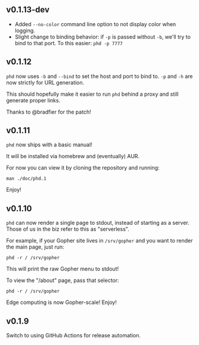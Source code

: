## v0.1.13-dev


- Added `--no-color` command line option to not display color when
  logging.
- Slight change to binding behavior: if `-p` is passed without `-b`,
   we'll try to bind to that port. To this easier: `phd -p 7777`

## v0.1.12

`phd` now uses `-b` and `--bind` to set the host and port to
bind to. `-p` and `-h` are now strictly for URL generation.

This should hopefully make it easier to run `phd` behind a
proxy and still generate proper links.

Thanks to @bradfier for the patch!

## v0.1.11

`phd` now ships with a basic manual!

It will be installed via homebrew and (eventually) AUR.

For now you can view it by cloning the repository and running:

    man ./doc/phd.1

Enjoy!


## v0.1.10

`phd` can now render a single page to stdout, instead of starting
as a server. Those of us in the biz refer to this as "serverless".

For example, if your Gopher site lives in `/srv/gopher` and you want
to render the main page, just run:

    phd -r / /srv/gopher

This will print the raw Gopher menu to stdout!

To view the "/about" page, pass that selector:

    phd -r / /srv/gopher

Edge computing is now Gopher-scale! Enjoy!

## v0.1.9

Switch to using GitHub Actions for release automation.
